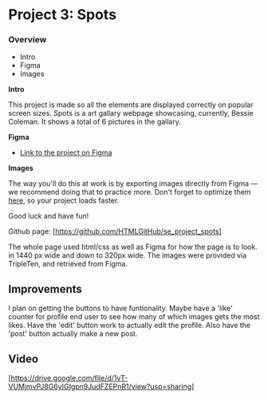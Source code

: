 # Project 3: Spots

### Overview

- Intro
- Figma
- Images

**Intro**

This project is made so all the elements are displayed correctly on popular screen sizes. Spots is a art gallary webpage showcasing, currently, Bessie Coleman. It shows a total of 6 pictures in the gallary.

**Figma**

- [Link to the project on Figma](https://www.figma.com/file/BBNm2bC3lj8QQMHlnqRsga/Sprint-3-Project-%E2%80%94-Spots?type=design&node-id=2%3A60&mode=design&t=afgNFybdorZO6cQo-1)

**Images**

The way you'll do this at work is by exporting images directly from Figma — we recommend doing that to practice more. Don't forget to optimize them [here](https://tinypng.com/), so your project loads faster.

Good luck and have fun!

Github page: [https://github.com/HTMLGitHub/se_project_spots]

The whole page used html/css as well as Figma for how the page is to look. in 1440 px wide and down to 320px wide. The images were provided via TripleTen, and retrieved from Figma.

## Improvements

I plan on getting the buttons to have funtionality. Maybe have a 'like' counter for profile end user to see how many of which images gets the most likes. Have the 'edit' button work to actually edit the profile. Also have the 'post' button actually make a new post.

## Video
[https://drive.google.com/file/d/1vT-VUMjmvPJ8G6yIGIgpn9JudFZEPnR1/view?usp=sharing]
